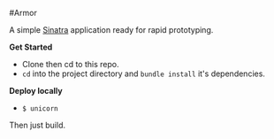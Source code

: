 #Armor

A simple [Sinatra](http://www.sinatrarb.com/) application ready for rapid prototyping.

**Get Started**

* Clone then cd to this repo.
* `cd` into the project directory and `bundle install` it's dependencies.

**Deploy locally**

* `$ unicorn`

Then just build.